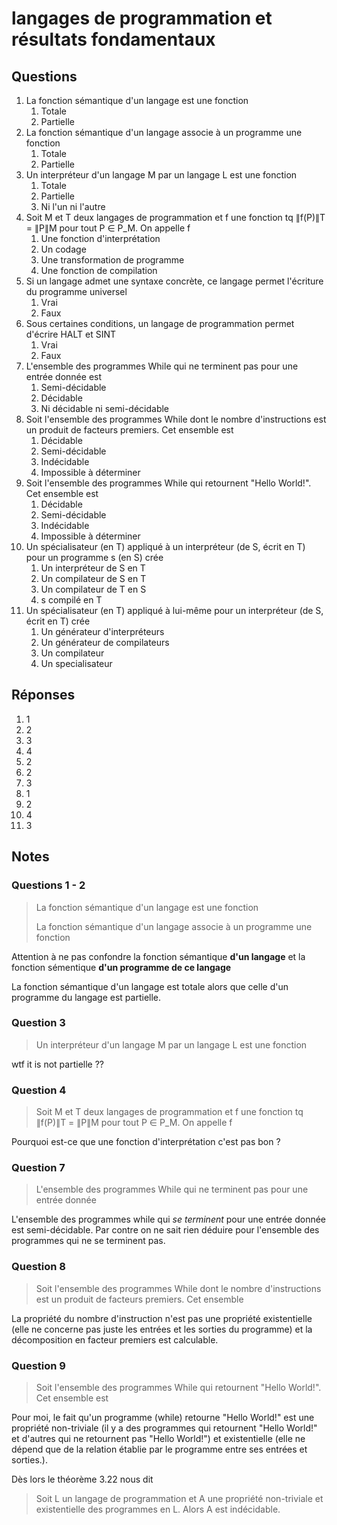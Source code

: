 # langages de programmation et résultats fondamentaux

## Questions

1. La fonction sémantique d'un langage est une fonction
   1. Totale
   2. Partielle
2. La fonction sémantique d'un langage associe à un programme une fonction
   1. Totale
   2. Partielle
3. Un interpréteur d'un langage M par un langage L est une fonction
   1. Totale
   2. Partielle
   3. Ni l'un ni l'autre
4. Soit M et T deux langages de programmation et f une fonction tq ∥f(P)∥T = ∥P∥M pour tout P ∈ P_M. On appelle f
   1. Une fonction d'interprétation
   2. Un codage
   3. Une transformation de programme
   4. Une fonction de compilation
5. Si un langage admet une syntaxe concrète, ce langage permet l'écriture du programme universel
   1. Vrai
   2. Faux
6. Sous certaines conditions, un langage de programmation permet d'écrire HALT et SINT
   1. Vrai
   2. Faux
7. L'ensemble des programmes While qui ne terminent pas pour une entrée donnée est
   1. Semi-décidable
   2. Décidable
   3. Ni décidable ni semi-décidable
8. Soit l'ensemble des programmes While dont le nombre d'instructions est un produit de facteurs premiers. Cet ensemble est
   1. Décidable
   2. Semi-décidable
   3. Indécidable
   4. Impossible à déterminer
9. Soit l'ensemble des programmes While qui retournent "Hello World!". Cet ensemble est
   1. Décidable
   2. Semi-décidable
   3. Indécidable
   4. Impossible à déterminer
10. Un spécialisateur (en T) appliqué à un interpréteur (de S, écrit en T) pour un programme s (en S) crée
    1. Un interpréteur de S en T
    2. Un compilateur de S en T
    3. Un compilateur de T en S
    4. s compilé en T
11. Un spécialisateur (en T) appliqué à lui-même pour un interpréteur (de S, écrit en T) crée
    1. Un générateur d'interpréteurs
    2. Un générateur de compilateurs
    3. Un compilateur
    4. Un specialisateur

## Réponses

1. 1
2. 2
3. 3
4. 4
5. 2
6. 2
7. 3
8. 1
9. 2
10. 4
11. 3

## Notes

### Questions 1 - 2

> La fonction sémantique d'un langage est une fonction
>
> La fonction sémantique d'un langage associe à un programme une fonction

Attention à ne pas confondre la fonction sémantique **d'un langage** et la fonction sémentique **d'un programme de ce langage**

La fonction sémantique d'un langage est totale alors que celle d'un programme du langage est partielle.

### Question 3

> Un interpréteur d'un langage M par un langage L est une fonction

wtf it is not partielle ??

### Question 4

> Soit M et T deux langages de programmation et f une fonction tq ∥f(P)∥T = ∥P∥M pour tout P ∈ P_M. On appelle f

Pourquoi est-ce que une fonction d'interprétation c'est pas bon ?

### Question 7

> L'ensemble des programmes While qui ne terminent pas pour une entrée donnée

L'ensemble des programmes while qui _se terminent_ pour une entrée donnée est semi-décidable.
Par contre on ne sait rien déduire pour l'ensemble des programmes qui ne se terminent pas.

### Question 8

> Soit l'ensemble des programmes While dont le nombre d'instructions est un produit de facteurs premiers. Cet ensemble

La propriété du nombre d'instruction n'est pas une propriété existentielle (elle ne concerne pas juste les entrées et les sorties du programme) et la décomposition en facteur premiers est calculable.

### Question 9

> Soit l'ensemble des programmes While qui retournent "Hello World!". Cet ensemble est

Pour moi, le fait qu'un programme (while) retourne "Hello World!" est une propriété non-triviale (il y a des programmes qui retournent "Hello World!" et d'autres qui ne retournent pas "Hello World!") et existentielle (elle ne dépend que de la relation établie par le programme entre ses entrées et sorties.).

Dès lors le théorème 3.22 nous dit

> Soit L un langage de programmation et A une propriété non-triviale et existentielle des programmes en L. Alors A est indécidable.
